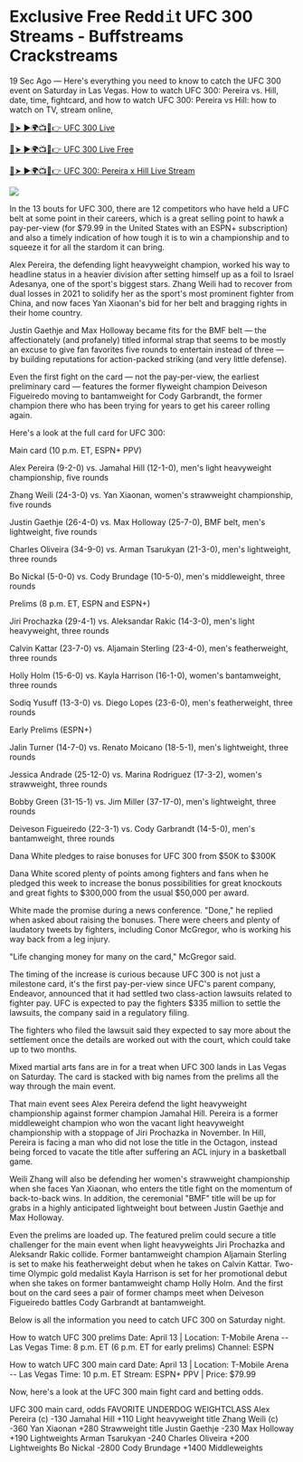# Exclusive Free Redd𝚒t UFC 300 Streams - Buffstreams Crackstreams

19 Sec Ago — Here's everything you need to know to catch the UFC 300 event on Saturday in Las Vegas.
How to watch UFC 300: Pereira vs. Hill, date, time, fightcard, and how to watch UFC 300: Pereira vs Hill: how to watch on TV, stream online,

[🔴➤ ►🌍📺📱👉 UFC 300 Live](https://cutt.ly/Fw7xE7l4)

[🔴➤ ►🌍📺📱👉 UFC 300 Live Free](https://cutt.ly/Fw7xE7l4)

[🔴➤ ►🌍📺📱👉 UFC 300: Pereira x Hill Live Stream](https://cutt.ly/Fw7xE7l4)

<a rel="noopener nofollow" href="https://cutt.ly/Fw7xE7l4"><img src="https://camo.githubusercontent.com/917e6ed5c302499242165dcc02bdbce85c075fd21b35918eb9c0b771855261b8/68747470733a2f2f7374617469632e7769787374617469632e636f6d2f6d656469612f6232343966395f61646163386637306662336634356238383639313639366337376465313866337e6d76322e676966"></a>


In the 13 bouts for UFC 300, there are 12 competitors who have held a UFC belt at some point in their careers, which is a great selling point to hawk a pay-per-view (for $79.99 in the United States with an ESPN+ subscription) and also a timely indication of how tough it is to win a championship and to squeeze it for all the stardom it can bring.

Alex Pereira, the defending light heavyweight champion, worked his way to headline status in a heavier division after setting himself up as a foil to Israel Adesanya, one of the sport's biggest stars. Zhang Weili had to recover from dual losses in 2021 to solidify her as the sport's most prominent fighter from China, and now faces Yan Xiaonan's bid for her belt and bragging rights in their home country.

Justin Gaethje and Max Holloway became fits for the BMF belt — the affectionately (and profanely) titled informal strap that seems to be mostly an excuse to give fan favorites five rounds to entertain instead of three — by building reputations for action-packed striking (and very little defense).

Even the first fight on the card — not the pay-per-view, the earliest preliminary card — features the former flyweight champion Deiveson Figueiredo moving to bantamweight for Cody Garbrandt, the former champion there who has been trying for years to get his career rolling again.

Here's a look at the full card for UFC 300:

Main card (10 p.m. ET, ESPN+ PPV)

Alex Pereira (9-2-0) vs. Jamahal Hill (12-1-0), men's light heavyweight championship, five rounds

Zhang Weili (24-3-0) vs. Yan Xiaonan, women's strawweight championship, five rounds

Justin Gaethje (26-4-0) vs. Max Holloway (25-7-0), BMF belt, men's lightweight, five rounds

Charles Oliveira (34-9-0) vs. Arman Tsarukyan (21-3-0), men's lightweight, three rounds

Bo Nickal (5-0-0) vs. Cody Brundage (10-5-0), men's middleweight, three rounds

Prelims (8 p.m. ET, ESPN and ESPN+)

Jiri Prochazka (29-4-1) vs. Aleksandar Rakic (14-3-0), men's light heavyweight, three rounds

Calvin Kattar (23-7-0) vs. Aljamain Sterling (23-4-0), men's featherweight, three rounds

Holly Holm (15-6-0) vs. Kayla Harrison (16-1-0), women's bantamweight, three rounds

Sodiq Yusuff (13-3-0) vs. Diego Lopes (23-6-0), men's featherweight, three rounds

Early Prelims (ESPN+)

Jalin Turner (14-7-0) vs. Renato Moicano (18-5-1), men's lightweight, three rounds

Jessica Andrade (25-12-0) vs. Marina Rodriguez (17-3-2), women's strawweight, three rounds

Bobby Green (31-15-1) vs. Jim Miller (37-17-0), men's lightweight, three rounds

Deiveson Figueiredo (22-3-1) vs. Cody Garbrandt (14-5-0), men's bantamweight, three rounds

Dana White pledges to raise bonuses for UFC 300 from $50K to $300K

Dana White scored plenty of points among fighters and fans when he pledged this week to increase the bonus possibilities for great knockouts and great fights to $300,000 from the usual $50,000 per award.

White made the promise during a news conference. "Done," he replied when asked about raising the bonuses. There were cheers and plenty of laudatory tweets by fighters, including Conor McGregor, who is working his way back from a leg injury.

"Life changing money for many on the card," McGregor said.

The timing of the increase is curious because UFC 300 is not just a milestone card, it's the first pay-per-view since UFC's parent company, Endeavor, announced that it had settled two class-action lawsuits related to fighter pay. UFC is expected to pay the fighters $335 million to settle the lawsuits, the company said in a regulatory filing.

The fighters who filed the lawsuit said they expected to say more about the settlement once the details are worked out with the court, which could take up to two months.

Mixed martial arts fans are in for a treat when UFC 300 lands in Las Vegas on Saturday. The card is stacked with big names from the prelims all the way through the main event.

That main event sees Alex Pereira defend the light heavyweight championship against former champion Jamahal Hill. Pereira is a former middleweight champion who won the vacant light heavyweight championship with a stoppage of Jiri Prochazka in November. In Hill, Pereira is facing a man who did not lose the title in the Octagon, instead being forced to vacate the title after suffering an ACL injury in a basketball game.

Weili Zhang will also be defending her women's strawweight championship when she faces Yan Xiaonan, who enters the title fight on the momentum of back-to-back wins. In addition, the ceremonial "BMF" title will be up for grabs in a highly anticipated lightweight bout between Justin Gaethje and Max Holloway.

Even the prelims are loaded up. The featured prelim could secure a title challenger for the main event when light heavyweights Jiri Prochazka and Aleksandr Rakic collide. Former bantamweight champion Aljamain Sterling is set to make his featherweight debut when he takes on Calvin Kattar. Two-time Olympic gold medalist Kayla Harrison is set for her promotional debut when she takes on former bantamweight champ Holly Holm. And the first bout on the card sees a pair of former champs meet when Deiveson Figueiredo battles Cody Garbrandt at bantamweight.

Below is all the information you need to catch UFC 300 on Saturday night.

How to watch UFC 300 prelims
Date: April 13 | Location: T-Mobile Arena -- Las Vegas
Time: 8 p.m. ET (6 p.m. ET for early prelims)
Channel: ESPN

How to watch UFC 300 main card
Date: April 13 | Location: T-Mobile Arena -- Las Vegas
Time: 10 p.m. ET
Stream: ESPN+ PPV | Price: $79.99

Now, here's a look at the UFC 300 main fight card and betting odds.

UFC 300 main card, odds
FAVORITE UNDERDOG WEIGHTCLASS
Alex Pereira (c) -130 Jamahal Hill +110 Light heavyweight title
Zhang Weili (c) -360 Yan Xiaonan +280 Strawweight title
Justin Gaethje -230 Max Holloway +190 Lightweights
Arman Tsarukyan -240 Charles Oliveira +200 Lightweights
Bo Nickal -2800 Cody Brundage +1400 Middleweights
